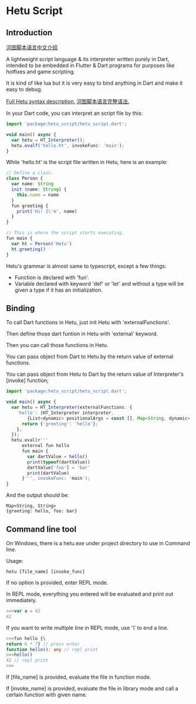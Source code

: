 # Hetu Script

## Introduction

[河图脚本语言中文介绍](README_ZH.md)

A lightweight script language & its interpreter written purely in Dart, intended to be embedded in Flutter & Dart programs for purposes like hotfixes and game scripting.

It is kind of like lua but it is very easy to bind anything in Dart and make it easy to debug.

[Full Hetu syntax description.](HETU_SYNTAX.md)
[河图脚本语言完整语法.](HETU_SYNTAX_ZH.md)

In your Dart code, you can interpret an script file by this:

```typescript
import 'package:hetu_script/hetu_script.dart';

void main() async {
  var hetu = HT_Interpreter();
  hetu.evalf('hello.ht', invokeFunc: 'main');
}
```

While 'hello.ht' is the script file written in Hetu, here is an example:

```typescript
// Define a class.
class Person {
  var name: String
  init (name: String) {
    this.name = name
  }
  fun greeting {
    print('Hi! I\'m', name)
  }
}

// This is where the script starts executing.
fun main {
  var ht = Person('Hetu')
  ht.greeting()
}
```

Hetu's grammar is almost same to typescript, except a few things:

- Function is declared with 'fun'.
- Variable declared with keyword 'def' or 'let' and without a type will be given a type if it has an initialization.

## Binding

To call Dart functions in Hetu, just init Hetu with 'externalFunctions'.

Then define those dart funtion in Hetu with 'external' keyword.

Then you can call those functions in Hetu.

You can pass object from Dart to Hetu by the return value of external functions.

You can pass object from Hetu to Dart by the return value of Interpreter's [invoke] function;

```typescript
import 'package:hetu_script/hetu_script.dart';

void main() async {
  var hetu = HT_Interpreter(externalFunctions: {
    'hello': (HT_Interpreter interpreter,
        {List<dynamic> positionalArgs = const [], Map<String, dynamic> namedArgs = const {}, HT_Object object}) {
      return {'greeting': 'hello'};
    },
  });
  hetu.eval(r'''
      external fun hello
      fun main {
        var dartValue = hello()
        print(typeof(dartValue))
        dartValue['foo'] = 'bar'
        print(dartValue)
      }''', invokeFunc: 'main');
}
```

And the output should be:

```
Map<String, String>
{greeting: hello, foo: bar}
```

## Command line tool

On Windows, there is a hetu.exe under project directory to use in Command line.

Usage:

```
hetu [file_name] [invoke_func]
```

If no option is provided, enter REPL mode.

In REPL mode, everything you entered will be evaluated and print out immediately.

```typescript
>>>var a = 42
42
```

If you want to write multiple line in REPL mode, use '\\' to end a line.

```typescript
>>>fun hello {\
return 6 * 7} // press enter
function hello(): any // repl print
>>>hello()
42 // repl print
>>>
```

If [file_name] is provided, evaluate the file in function mode.

If [invoke_name] is provided, evaluate the file in library mode and call a certain function with given name.
